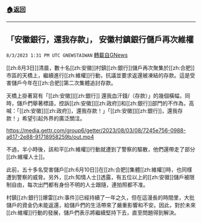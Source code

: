 ###  [:house:返回](README.md)
---


## 「安徽銀行，還我存款」， 安徽村鎮銀行儲戶再次維權
`8/3/2023 1:31 PM UTC GNEWSTAIWAN` [轉載自GNews](https://gnews.org/articles/1519258)

[[zh:8月3日]]清晨，數十名[[zh:安徽]]村鎮[[zh:銀行]]儲戶再次聚集於[[zh:合肥]]市區的天橋上，繼續進行[[zh:維權]]行動，抗議並要求返還被凍結的存款。這是受害儲戶今年在[[zh:合肥]]第二次集體追討存款。

天橋上掛著寫有「[[zh:安徽]][[zh:銀行]] 還我血汗錢/（存款）」的幾個橫幅，同時，儲戶們舉著標語，控訴[[zh:安徽]][[zh:政府]]和[[zh:銀行]]部門的不作為，高喊：「[[zh:安徽]][[zh:政府]]，還我存款！」「[[zh:安徽]][[zh:銀行]]，還我存款！」希望引起外界的廣泛關注。


https://media.gettr.com/group6/getter/2023/08/03/08/7245e756-0988-a617-2e88-91718958259b/out.mp4


不過，半小時後，該和平[[zh:維權]]行動就遭到了警察的驅散，他們還帶走了部分[[zh:維權人士]]。

此前，五十多名受害儲戶[[zh:6月10日]]在[[zh:合肥]]集體[[zh:維權]]時，也同樣遭到警察的威脅。另外，[[zh:知情人士]]透露，有五位以上的[[zh:安徽]]儲戶被限制自由，每次出門都有身份不明的人士跟隨，連拍照都不准。

村鎮[[zh:銀行]]爆雷[[zh:事件]]已經持續了一年之久，但在這漫長的時間里，大批儲戶的資金仍未能返還，給儲戶們的生活帶來了嚴重影響和不安。因此，對於未來[[zh:維權]]行動的發展，儲戶們表示將繼續堅持下去，直至問題得到解決。
